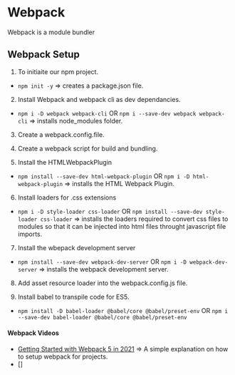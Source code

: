 # Webpack

Webpack is a module bundler

## Webpack Setup

1. To initiaite our npm project.

- `npm init -y` => creates a package.json file.

2. Install Webpack and webpack cli as dev dependancies.

- `npm i -D webpack webpack-cli` OR `npm i --save-dev webpack webpack-cli` => installs node_modules folder.

3. Create a webpack.config.file.

4. Create a webpack script for build and bundling.

5. Install the HTMLWebpackPlugin

- `npm install --save-dev html-webpack-plugin` OR `npm i -D html-webpack-plugin` => installs the HTML Webpack Plugin.

6. Install loaders for .css extensions

- `npm i -D style-loader css-loader` OR `npm install --save-dev style-loader css-loader` => installs the loaders required to convert css files to modules so that it can be injected into html files throught javascript file imports.

7. Install the wbepack development server

- `npm install --save-dev webpack-dev-server` OR `npm i -D webpack-dev-server` => installs the webpack development server.

8. Add asset resource loader into the webpack.config.js file.

9. Install babel to transpile code for ES5.

- `npm install -D babel-loader @babel/core @babel/preset-env` OR `npm i --save-dev babel-loader @babel/core @babel/preset-env`

#### Webpack Videos

- [Getting Started with Webpack 5 in 2021](https://www.youtube.com/watch?v=9c3dBhvtt6o) => A simple explanation on how to setup webpack for projects.
- []
